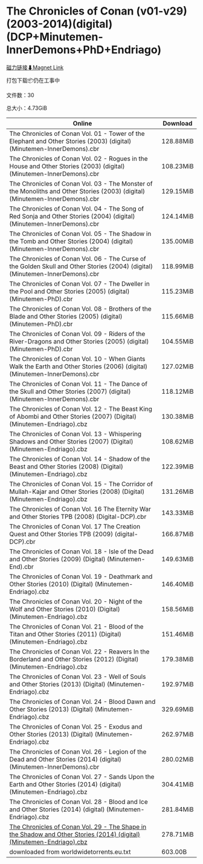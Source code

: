 # The Chronicles of Conan (v01-v29)(2003-2014)(digital) (DCP+Minutemen-InnerDemons+PhD+Endriago)

[磁力链接⬇Magnet Link](magnet:?xt=urn:btih:edac9e88150aaa9107ed29ec87bd45f4b61894a3&dn=The%20Chronicles%20of%20Conan%20%28v01-v29%29%282003-2014%29%28digital%29%20%28DCP%2BMinutemen-InnerDemons%2BPhD%2BEndriago%29)

打包下载📦仍在工事中

文件数：30

总大小：4.73GiB

Online | Download
--- | ---
The Chronicles of Conan Vol. 01 - Tower of the Elephant and Other Stories (2003) (digital) (Minutemen-InnerDemons).cbr | 128.88MiB
The Chronicles of Conan Vol. 02 - Rogues in the House and Other Stories (2003) (digital) (Minutemen-InnerDemons).cbr | 108.23MiB
The Chronicles of Conan Vol. 03 - The Monster of the Monoliths and Other Stories (2003) (digital) (Minutemen-InnerDemons).cbr | 129.15MiB
The Chronicles of Conan Vol. 04 - The Song of Red Sonja and Other Stories (2004) (digital) (Minutemen-InnerDemons).cbr | 124.14MiB
The Chronicles of Conan Vol. 05 - The Shadow in the Tomb and Other Stories (2004) (digital) (Minutemen-InnerDemons).cbr | 135.00MiB
The Chronicles of Conan Vol. 06 - The Curse of the Golden Skull and Other Stories (2004) (digital) (Minutemen-InnerDemons).cbr | 118.99MiB
The Chronicles of Conan Vol. 07 - The Dweller in the Pool and Other Stories (2005) (digital) (Minutemen-PhD).cbr | 115.23MiB
The Chronicles of Conan Vol. 08 - Brothers of the Blade and Other Stories (2005) (digital) (Minutemen-PhD).cbr | 115.66MiB
The Chronicles of Conan Vol. 09 - Riders of the River-Dragons and Other Stories (2005) (digital) (Minutemen-PhD).cbr | 104.55MiB
The Chronicles of Conan Vol. 10 - When Giants Walk the Earth and Other Stories (2006) (digital) (Minutemen-InnerDemons).cbr | 127.02MiB
The Chronicles of Conan Vol. 11 - The Dance of the Skull and Other Stories (2007) (digital) (Minutemen-InnerDemons).cbr | 118.12MiB
The Chronicles of Conan Vol. 12 - The Beast King of Abombi and Other Stories (2007) (Digital) (Minutemen-Endriago).cbz | 130.38MiB
The Chronicles of Conan Vol. 13 - Whispering Shadows and Other Stories (2007) (Digital) (Minutemen-Endriago).cbz | 108.62MiB
The Chronicles of Conan Vol. 14 - Shadow of the Beast and Other Stories (2008) (Digital) (Minutemen-Endriago).cbz | 122.39MiB
The Chronicles of Conan Vol. 15 - The Corridor of Mullah-Kajar and Other Stories (2008) (Digital) (Minutemen-Endriago).cbz | 131.26MiB
The Chronicles of Conan Vol. 16 The Eternity War and Other Stories TPB (2008) (Digital-DCP).cbr | 143.33MiB
The Chronicles of Conan Vol. 17 The Creation Quest and Other Stories TPB (2009) (digital-DCP).cbr | 166.87MiB
The Chronicles of Conan Vol. 18 - Isle of the Dead and Other Stories (2009) (Digital) (Minutemen-End).cbr | 149.63MiB
The Chronicles of Conan Vol. 19 - Deathmark and Other Stories (2010) (Digital) (Minutemen-Endriago).cbz | 146.40MiB
The Chronicles of Conan Vol. 20 - Night of the Wolf and Other Stories (2010) (Digital) (Minutemen-Endriago).cbz | 158.56MiB
The Chronicles of Conan Vol. 21 - Blood of the Titan and Other Stories (2011) (Digital) (Minutemen-Endriago).cbz | 151.46MiB
The Chronicles of Conan Vol. 22 - Reavers In the Borderland and Other Stories (2012) (Digital) (Minutemen-Endriago).cbz | 179.38MiB
The Chronicles of Conan Vol. 23 - Well of Souls and Other Stories (2013) (Digital) (Minutemen-Endriago).cbz | 192.97MiB
The Chronicles of Conan Vol. 24 - Blood Dawn and Other Stories (2013) (Digital) (Minutemen-Endriago).cbz | 329.69MiB
The Chronicles of Conan Vol. 25 - Exodus and Other Stories (2013) (Digital) (Minutemen-Endriago).cbz | 262.97MiB
The Chronicles of Conan Vol. 26 - Legion of the Dead and Other Stories (2014) (digital) (Minutemen-InnerDemons).cbr | 280.02MiB
The Chronicles of Conan Vol. 27 - Sands Upon the Earth and Other Stories (2014) (digital) (Minutemen-Endriago).cbz | 304.41MiB
The Chronicles of Conan Vol. 28 - Blood and Ice and Other Stories (2014) (digital) (Minutemen-Endriago).cbz | 281.84MiB
[The Chronicles of Conan Vol. 29 - The Shape in the Shadow and Other Stories (2014) (digital) (Minutemen-Endriago).cbz](https://github.com/alicewish/markdown/blob/master/comic/Chronicles-of-Conan-Vol-29-Shape-in-Shadow-Other-Stories-2014-digital-Minutemen-Endriago-cbz.md) | 278.71MiB
downloaded from worldwidetorrents.eu.txt | 603.00B